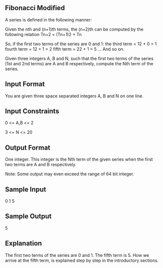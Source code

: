 Fibonacci Modified
------------------
A series is defined in the following manner:

Given the nth and (n+1)th terms, the (n+2)th can be computed by the following relation
Tn+2 = (Tn+1)2 + Tn

So, if the first two terms of the series are 0 and 1:
the third term = 12 + 0 = 1
fourth term = 12 + 1 = 2
fifth term = 22 + 1 = 5
... And so on.

Given three integers A, B and N, such that the first two terms of the series (1st and 2nd terms) are A and B respectively, compute the Nth term of the series.

Input Format
------------
You are given three space separated integers A, B and N on one line.

Input Constraints
----------------
0 <= A,B <= 2

3 <= N <= 20

Output Format
-------------
One integer.
This integer is the Nth term of the given series when the first two terms are A and B respectively.

Note:
Some output may even exceed the range of 64 bit integer.

Sample Input
------------
0 1 5

Sample Output
-------------
5

Explanation
-----------
The first two terms of the series are 0 and 1. The fifth term is 5. How we arrive at the fifth term, is explained step by step in the introductory sections.